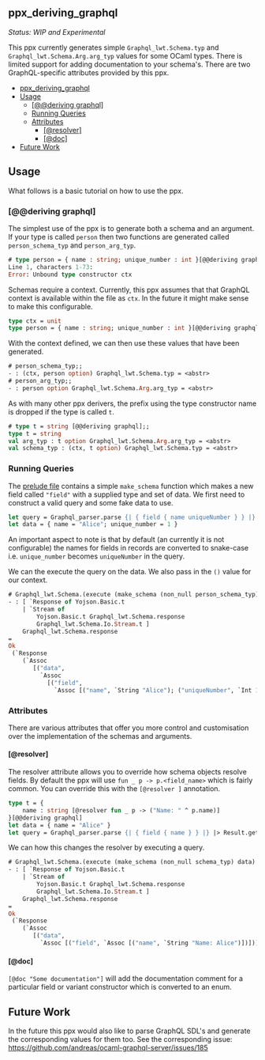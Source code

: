 ppx_deriving_graphql
--------------------

*Status: WIP and Experimental*

This ppx currently generates simple `Graphql_lwt.Schema.typ` and `Graphql_lwt.Schema.Arg.arg_typ` values for some OCaml types. There is limited support for adding documentation to your schema's. There are two GraphQL-specific attributes provided by this ppx.

<!-- TOC -->

- [ppx_deriving_graphql](#ppx_deriving_graphql)
- [Usage](#usage)
    - [[@@deriving graphql]](#deriving-graphql)
    - [Running Queries](#running-queries)
    - [Attributes](#attributes)
        - [[@resolver]](#resolver)
        - [[@doc]](#doc)
- [Future Work](#future-work)

<!-- /TOC -->

## Usage

What follows is a basic tutorial on how to use the ppx.

### [@@deriving graphql]

The simplest use of the ppx is to generate both a schema and an argument. If your type is called `person` then two functions are generated called `person_schema_typ` and `person_arg_typ`.

```ocaml
# type person = { name : string; unique_number : int }[@@deriving graphql];;
Line 1, characters 1-73:
Error: Unbound type constructor ctx
```

Schemas require a context. Currently, this ppx assumes that that GraphQL context is available within the file as `ctx`. In the future it might make sense to make this configurable.

```ocaml
type ctx = unit
type person = { name : string; unique_number : int }[@@deriving graphql]
```

With the context defined, we can then use these values that have been generated.

```ocaml
# person_schema_typ;;
- : (ctx, person option) Graphql_lwt.Schema.typ = <abstr>
# person_arg_typ;;
- : person option Graphql_lwt.Schema.Arg.arg_typ = <abstr>
```

As with many other ppx derivers, the prefix using the type constructor name is dropped if the type is called `t`.

```ocaml
# type t = string [@@deriving graphql];;
type t = string
val arg_typ : t option Graphql_lwt.Schema.Arg.arg_typ = <abstr>
val schema_typ : (ctx, t option) Graphql_lwt.Schema.typ = <abstr>
```

### Running Queries

The [prelude file](./doc/prelude.txt) contains a simple `make_schema` function which makes a new field called `"field"` with a supplied type and set of data. We first need to construct a valid query and some fake data to use.

```ocaml
let query = Graphql_parser.parse {| { field { name uniqueNumber } } |} |> Result.get_ok
let data = { name = "Alice"; unique_number = 1 }
```

An important aspect to note is that by default (an currently it is not configurable) the names for fields in records are converted to snake-case i.e. `unique_number` becomes `uniqueNumber` in the query.

We can the execute the query on the data. We also pass in the `()` value for our context.

```ocaml
# Graphql_lwt.Schema.(execute (make_schema (non_null person_schema_typ) data) () query);;
- : [ `Response of Yojson.Basic.t
    | `Stream of
        Yojson.Basic.t Graphql_lwt.Schema.response
        Graphql_lwt.Schema.Io.Stream.t ]
    Graphql_lwt.Schema.response
=
Ok
 (`Response
    (`Assoc
       [("data",
         `Assoc
           [("field",
             `Assoc [("name", `String "Alice"); ("uniqueNumber", `Int 1)])])]))
```

### Attributes

There are various attributes that offer you more control and customisation over the implementation of the schemas and arguments.

#### [@resolver]

The resolver attribute allows you to override how schema objects resolve fields. By default the ppx will use `fun _ p -> p.<field_name>` which is fairly common. You can override this with the `[@resolver ]` annotation.

```ocaml
type t = { 
    name : string [@resolver fun _ p -> ("Name: " ^ p.name)] 
}[@@deriving graphql]
let data = { name = "Alice" }
let query = Graphql_parser.parse {| { field { name } } |} |> Result.get_ok
```

We can how this changes the resolver by executing a query.

```ocaml
# Graphql_lwt.Schema.(execute (make_schema (non_null schema_typ) data) () query);;
- : [ `Response of Yojson.Basic.t
    | `Stream of
        Yojson.Basic.t Graphql_lwt.Schema.response
        Graphql_lwt.Schema.Io.Stream.t ]
    Graphql_lwt.Schema.response
=
Ok
 (`Response
    (`Assoc
       [("data",
         `Assoc [("field", `Assoc [("name", `String "Name: Alice")])])]))
```

#### [@doc] 

`[@doc "Some documentation"]` will add the documentation comment for a particular field or variant constructor which is converted to an enum.

## Future Work

In the future this ppx would also like to parse GraphQL SDL's and generate the corresponding values for them too. See the corresponding issue: https://github.com/andreas/ocaml-graphql-server/issues/185

